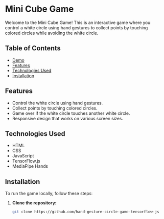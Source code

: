 # Mini Cube Game

Welcome to the Mini Cube Game! This is an interactive game where you control a white circle using hand gestures to collect points by touching colored circles while avoiding the white circle.

## Table of Contents

- [Demo](#demo)
- [Features](#features)
- [Technologies Used](#technologies-used)
- [Installation](#installation)


## Features

- Control the white circle using hand gestures.
- Collect points by touching colored circles.
- Game over if the white circle touches another white circle.
- Responsive design that works on various screen sizes.

## Technologies Used

- HTML
- CSS
- JavaScript
- TensorFlow.js
- MediaPipe Hands

## Installation

To run the game locally, follow these steps:

1. **Clone the repository:**

   ```bash
   git clone https://github.com/hand-gesture-circle-game-tensorflow-js/mini-cube-game.git